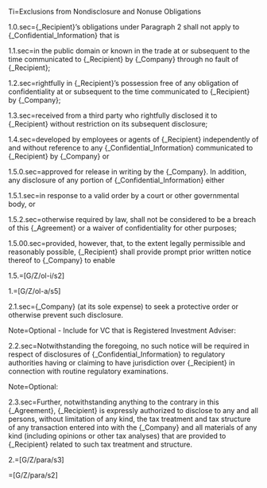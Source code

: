 Ti=Exclusions from Nondisclosure and Nonuse Obligations

1.0.sec={_Recipient}’s obligations under Paragraph 2 shall not apply to {_Confidential_Information} that is 

1.1.sec=in the public domain or known in the trade at or subsequent to the time communicated to {_Recipient} by {_Company} through no fault of {_Recipient}; 

1.2.sec=rightfully in {_Recipient}’s possession free of any obligation of confidentiality at or subsequent to the time communicated to {_Recipient} by {_Company}; 

1.3.sec=received from a third party who rightfully disclosed it to {_Recipient} without restriction on its subsequent disclosure;  

1.4.sec=developed by employees or agents of {_Recipient} independently of and without reference to any {_Confidential_Information} communicated to {_Recipient} by {_Company} or 

1.5.0.sec=approved for release in writing by the {_Company}.  In addition, any disclosure of any portion of {_Confidential_Information} either 

1.5.1.sec=in response to a valid order by a court or other governmental body, or 

1.5.2.sec=otherwise required by law, shall not be considered to be a breach of this {_Agreement} or a waiver of confidentiality for other purposes; 

1.5.00.sec=provided, however, that, to the extent legally permissible and reasonably possible, {_Recipient} shall provide prompt prior written notice thereof to {_Company} to enable

1.5.=[G/Z/ol-i/s2]

1.=[G/Z/ol-a/s5]

2.1.sec={_Company} (at its sole expense) to seek a protective order or otherwise prevent such disclosure.

Note=Optional - Include for VC that is Registered Investment Adviser:

2.2.sec=Notwithstanding the foregoing, no such notice will be required in respect of disclosures of {_Confidential_Information} to regulatory authorities having or claiming to have jurisdiction over {_Recipient} in connection with routine regulatory examinations.

Note=Optional:

2.3.sec=Further, notwithstanding anything to the contrary in this {_Agreement}, {_Recipient} is expressly authorized to disclose to any and all persons, without limitation of any kind, the tax treatment and  tax structure of any transaction entered into with the {_Company} and all materials of any kind (including opinions or other tax analyses) that are provided to {_Recipient}  related to such tax treatment and structure.

2.=[G/Z/para/s3]

=[G/Z/para/s2]
